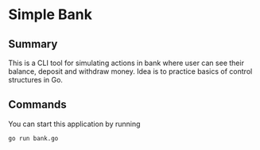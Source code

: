 # Simple Bank

## Summary

This is a CLI tool for simulating actions in bank where user can see their balance, deposit and withdraw money. Idea is to practice basics of control structures in Go.


## Commands

You can start this application by running

```bash
go run bank.go
```